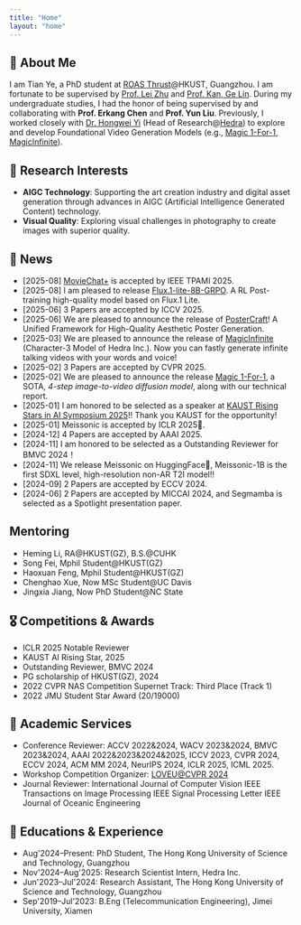 ```yaml
---
title: "Home"
layout: "home"
---
```


## 👋 About Me

I am Tian Ye, a PhD student at [ROAS Thrust](https://www.hkust-gz.edu.cn/academics/hubs-and-thrust-areas/systems-hub/robotics-and-autonomous-systems/)@HKUST, Guangzhou. I am fortunate to be supervised by [Prof. Lei Zhu](https://sites.google.com/site/indexlzhu/home) and [Prof. Kan, Ge Lin](https://repository.hkust.edu.hk/ir/AuthorProfile/kan-ge-lin). During my undergraduate studies, I had the honor of being supervised by and collaborating with **Prof. Erkang Chen** and **Prof. Yun Liu**. Previously, I worked closely with [Dr. Hongwei Yi](https://xyyhw.top/) (Head of Research@[Hedra](https://www.hedra.com/)) to explore and develop Foundational Video Generation Models (e.g., [Magic 1-For-1](https://magic-141.github.io/Magic-141/), [MagicInfinite](https://magicinfinite.github.io)).


## 🔬 Research Interests

- **AIGC Technology**: Supporting the art creation industry and digital asset generation through advances in AIGC (Artificial Intelligence Generated Content) technology.
- **Visual Quality**: Exploring visual challenges in photography to create images with superior quality.


## 📰 News
- [2025-08] [MovieChat+](https://arxiv.org/pdf/2404.17176?) is accepted by IEEE TPAMI 2025.
- [2025-08] I am pleased to release [Flux.1-lite-8B-GRPO](https://huggingface.co/Owen777/flux.1-lite-8B-GRPO). A RL Post-training high-quality model based on Flux.1 Lite.
- [2025-06] 3 Papers are accepted by ICCV 2025.
- [2025-06] We are pleased to announce the release of [PosterCraft](https://ephemeral182.github.io/PosterCraft/)! A Unified Framework for High-Quality Aesthetic Poster Generation.
- [2025-03] We are pleased to announce the release of [MagicInfinite](https://magicinfinite.github.io) (Character-3 Model of Hedra Inc.). Now you can fastly generate infinite talking videos with your words and voice!
- [2025-02] 3 Papers are accepted by CVPR 2025.
- [2025-02] We are pleased to announce the release [Magic 1-For-1](https://magic-141.github.io/Magic-141/), a SOTA, *4-step image-to-video diffusion model*, along with our technical report.
- [2025-01] I am honored to be selected as a speaker at [KAUST Rising Stars in AI Symposium 2025](https://www.kaust.edu.sa/en/news/rising-stars-in-ai-symposium-2025)!! Thank you KAUST for the opportunity!
- [2025-01] Meissonic is accepted by ICLR 2025🎉.
- [2024-12] 4 Papers are accepted by AAAI 2025.
- [2024-11] I am honored to be selected as a Outstanding Reviewer for BMVC 2024！
- [2024-11] We release Meissonic on HuggingFace🎉, Meissonic-1B is the first SDXL level, high-resolution non-AR T2I model!!
- [2024-09] 2 Papers are accepted by ECCV 2024.
- [2024-06] 2 Papers are accepted by MICCAI 2024, and Segmamba is selected as a Spotlight presentation paper.


 
 
## Mentoring

- Heming Li, RA@HKUST(GZ), B.S.@CUHK
- Song Fei, Mphil Student@HKUST(GZ)
- Haoxuan Feng, Mphil Student@HKUST(GZ)
- Chenghao Xue, Now MSc Student@UC Davis
- Jingxia Jiang, Now PhD Student@NC State


## 🎖 Competitions & Awards 

- ICLR 2025 Notable Reviewer
- KAUST AI Rising Star, 2025
- Outstanding Reviewer, BMVC 2024
- PG scholarship of HKUST(GZ), 2024
- 2022 CVPR NAS Competition Supernet Track: Third Place (Track 1)
- 2022 JMU Student Star Award (20/19000)


## 💬 Academic Services

- Conference Reviewer: ACCV 2022&2024, WACV 2023&2024, BMVC 2023&2024, AAAI 2022&2023&2024&2025, ICCV 2023, CVPR 2024, ECCV 2024, ACM MM 2024, NeurIPS 2024, ICLR 2025, ICML 2025.
- Workshop Competition Organizer: [LOVEU@CVPR 2024](https://sites.google.com/view/loveucvpr24/track1)
- Journal Reviewer: 
  International Journal of Computer Vision
  IEEE Transactions on Image Processing
  IEEE Signal Processing Letter
  IEEE Journal of Oceanic Engineering


## 📖 Educations & Experience

- Aug'2024–Present: PhD Student, The Hong Kong University of Science and Technology, Guangzhou
- Nov'2024–Aug'2025: Research Scientist Intern, Hedra Inc.
- Jun'2023–Jul'2024: Research Assistant, The Hong Kong University of Science and Technology, Guangzhou
- Sep'2019–Jul'2023: B.Eng (Telecommunication Engineering), Jimei University, Xiamen

